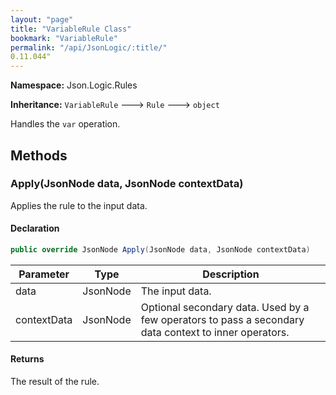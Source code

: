 ```yaml
---
layout: "page"
title: "VariableRule Class"
bookmark: "VariableRule"
permalink: "/api/JsonLogic/:title/"
0.11.044"
---
```

**Namespace:** Json.Logic.Rules

**Inheritance:**
`VariableRule`
 🡒 
`Rule`
 🡒 
`object`

Handles the `var` operation.

## Methods

### Apply(JsonNode data, JsonNode contextData)

Applies the rule to the input data.

#### Declaration

```c#
public override JsonNode Apply(JsonNode data, JsonNode contextData)
```

| Parameter | Type | Description |
|---|---|---|
| data | JsonNode | The input data. |
| contextData | JsonNode | Optional secondary data.  Used by a few operators to pass a secondary     data context to inner operators. |


#### Returns

The result of the rule.

